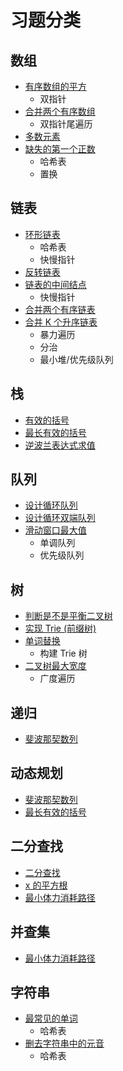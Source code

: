 # 习题分类

## 数组
* [有序数组的平方](https://leetcode.cn/problems/squares-of-a-sorted-array/description/)
  * 双指针
* [合并两个有序数组](https://leetcode.cn/problems/merge-sorted-array/)
  * 双指针尾遍历
* [多数元素](https://leetcode.cn/problems/majority-element/description/)
* [缺失的第一个正数](https://leetcode.cn/problems/first-missing-positive/)
  * 哈希表
  * 置换

## 链表
* [环形链表](https://leetcode.cn/problems/linked-list-cycle/)
  * 哈希表
  * 快慢指针
* [反转链表](https://leetcode.cn/problems/UHnkqh/)
* [链表的中间结点](https://leetcode.cn/problems/middle-of-the-linked-list/)
  * 快慢指针
* [合并两个有序链表](https://leetcode.cn/problems/merge-two-sorted-lists/)
* [合并 K 个升序链表](https://leetcode.cn/problems/merge-k-sorted-lists/)
  * 暴力遍历
  * 分治
  * 最小堆/优先级队列
  
## 栈
* [有效的括号](https://leetcode.cn/problems/valid-parentheses/)
* [最长有效的括号](https://leetcode.cn/problems/longest-valid-parentheses/)
* [逆波兰表达式求值](https://leetcode.cn/problems/evaluate-reverse-polish-notation/description/)

## 队列
* [设计循环队列](https://leetcode.cn/problems/design-circular-queue/)
* [设计循环双端队列](https://leetcode.cn/problems/design-circular-deque/)
* [滑动窗口最大值](https://leetcode.cn/problems/sliding-window-maximum/)
  * 单调队列
  * 优先级队列

## 树
* [判断是不是平衡二叉树](https://leetcode.cn/problems/ping-heng-er-cha-shu-lcof/)
* [实现 Trie (前缀树) ](https://leetcode.cn/problems/QC3q1f/)
* [单词替换](https://leetcode.cn/problems/replace-words/)
  * 构建 Trie 树
* [二叉树最大宽度](https://leetcode.cn/problems/maximum-width-of-binary-tree/)
  * 广度遍历

## 递归
* [斐波那契数列](https://leetcode.cn/problems/fei-bo-na-qi-shu-lie-lcof/)

## 动态规划
* [斐波那契数列](https://leetcode.cn/problems/fei-bo-na-qi-shu-lie-lcof/)
* [最长有效的括号](https://leetcode.cn/problems/longest-valid-parentheses/)


## 二分查找
* [二分查找](https://leetcode.cn/problems/binary-search/)
* [x 的平方根](https://leetcode.cn/problems/sqrtx/description/)
* [最小体力消耗路径](https://leetcode.cn/problems/path-with-minimum-effort/description/)

## 并查集
* [最小体力消耗路径](https://leetcode.cn/problems/path-with-minimum-effort/description/)


## 字符串
* [最常见的单词](https://leetcode.cn/problems/most-common-word/)
  * 哈希表
* [删去字符串中的元音](https://leetcode.cn/problems/remove-vowels-from-a-string/solutions/)
  * 哈希表